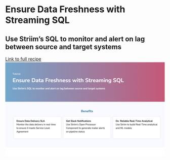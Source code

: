 # Ensure Data Freshness with Streaming SQL
## Use Striim’s SQL to monitor and alert on lag between source and target systems
        

[Link to full recipe](https://www.striim.com/tutorial/ensure-data-freshness-with-streaming-sql/)
![Striim, schema evolution](https://github.com/striim/recipes/blob/main/striim-Lag-monitor/Image.png)
